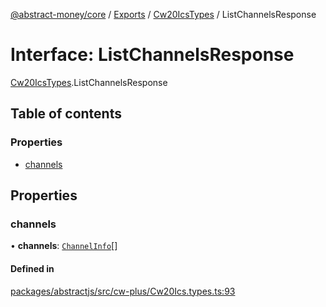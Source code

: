 [@abstract-money/core](../README.md) / [Exports](../modules.md) / [Cw20IcsTypes](../modules/Cw20IcsTypes.md) / ListChannelsResponse

# Interface: ListChannelsResponse

[Cw20IcsTypes](../modules/Cw20IcsTypes.md).ListChannelsResponse

## Table of contents

### Properties

- [channels](Cw20IcsTypes.ListChannelsResponse.md#channels)

## Properties

### channels

• **channels**: [`ChannelInfo`](Cw20IcsTypes.ChannelInfo.md)[]

#### Defined in

[packages/abstractjs/src/cw-plus/Cw20Ics.types.ts:93](https://github.com/AbstractSDK/frontend/blob/07410073/packages/abstractjs/src/cw-plus/Cw20Ics.types.ts#L93)
